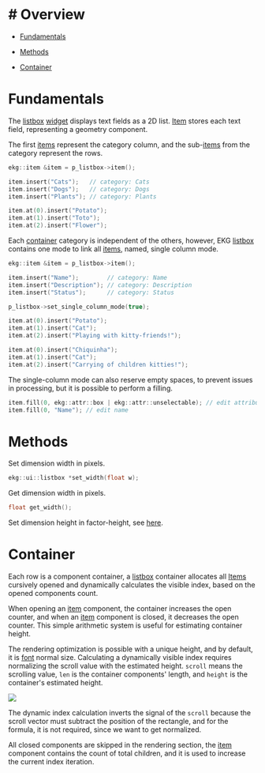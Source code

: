 # # Overview

- [Fundamentals](/ekg-docs/listbox/#fundamentals)

- [Methods](/ekg-docs/listbox/#methods)

- [Container](/ekg-docs/listbox/#container)

# Fundamentals

The [listbox](/ekg-docs/listbox/#listbox) [widget](/ekg-docs/widget/) displays text fields as a 2D list. [Item](/ekg-docs/item/) stores each text field, representing a geometry component.

The first [items](/ekg-docs/item/) represent the category column, and the sub-[items](/ekg-docs/item/) from the category represent the rows.

```cpp
ekg::item &item = p_listbox->item();

item.insert("Cats");   // category: Cats
item.insert("Dogs");   // category: Dogs
item.insert("Plants"); // category: Plants

item.at(0).insert("Potato");
item.at(1).insert("Toto");
item.at(2).insert("Flower");
```

Each [container](/ekg-docs/listbox/#container) category is independent of the others, however, EKG [listbox](/ekg-docs/listbox/) contains one mode to link all [items](/ekg-docs/item/), named, single column mode.

```cpp
ekg::item &item = p_listbox->item();

item.insert("Name");        // category: Name
item.insert("Description"); // category: Description
item.insert("Status");      // category: Status

p_listbox->set_single_column_mode(true);

item.at(0).insert("Potato");
item.at(1).insert("Cat");
item.at(2).insert("Playing with kitty-friends!");

item.at(0).insert("Chiquinha");
item.at(1).insert("Cat");
item.at(2).insert("Carrying of children kitties!");
```

The single-column mode can also reserve empty spaces, to prevent issues in processing, but it is possible to perform a filling.

```cpp
item.fill(0, ekg::attr::box | ekg::attr::unselectable); // edit attributes
item.fill(0, "Name"); // edit name
```

# Methods

Set dimension width in pixels.

```cpp
ekg::ui::listbox *set_width(float w);
```

Get dimension width in pixels.

```cpp
float get_width();
```

Set dimension height in factor-height, see [here](/ekg-docs/widget/#dimension).

# Container

Each row is a component container, a [listbox](/ekg-docs/listbox/) container allocates all [Items](/ekg-docs/item/) cursively opened and dynamically calculates the visible index, based on the opened components count.

When opening an [item](/ekg-docs/item/) component, the container increases the open counter, and when an [item](/ekg-docs/item/) component is closed, it decreases the open counter. This simple arithmetic system is useful for estimating container height.

The rendering optimization is possible with a unique height, and by default, it is [font](/ekg-docs/font/) normal size. Calculating a dynamically visible index requires normalizing the scroll value with the estimated height. `scroll` means the scrolling value, `len` is the container components' length, and `height` is the container's estimated height.

![](https://cdn.discordapp.com/attachments/1064693858245546045/1170436090063228939/848372603294974024.png?ex=6559088d&is=6546938d&hm=ecdad3b26c03adcd8c8242fb44d9be96cc461356831cfa59a7038cb73696def1&)

The dynamic index calculation inverts the signal of the `scroll` because the scroll vector must subtract the position of the rectangle, and for the formula, it is not required, since we want to get normalized.

All closed components are skipped in the rendering section, the [item](/ekg-docs/item/) component contains the count of total children, and it is used to increase the current index iteration.
